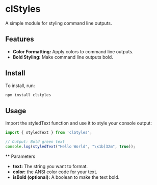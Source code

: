 # clStyles
A simple module for styling command line outputs.

## Features

- **Color Formatting:** Apply colors to command line outputs.
- **Bold Styling:** Make command line outputs bold.

## Install

To install, run:

```bash
npm install clstyles
```

## Usage

Import the styledText function and use it to style your console output:

```js
import { styledText } from 'clStyles';

// Output: Bold green text
console.log(styledText("Hello World", "\x1b[32m", true));
```

** Parameters
  - **text:** The string you want to format.
  - **color:** the ANSI color code for your text.
  - **isBold (optional):** A boolean to make the text bold.
